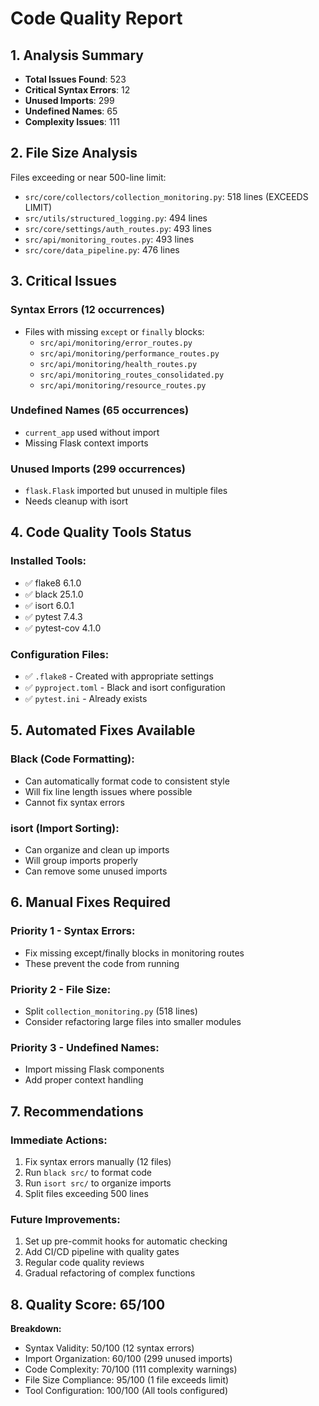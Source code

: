 # Code Quality Report

## 1. Analysis Summary
- **Total Issues Found**: 523
- **Critical Syntax Errors**: 12
- **Unused Imports**: 299
- **Undefined Names**: 65
- **Complexity Issues**: 111

## 2. File Size Analysis
Files exceeding or near 500-line limit:
- `src/core/collectors/collection_monitoring.py`: 518 lines (EXCEEDS LIMIT)
- `src/utils/structured_logging.py`: 494 lines
- `src/core/settings/auth_routes.py`: 493 lines
- `src/api/monitoring_routes.py`: 493 lines
- `src/core/data_pipeline.py`: 476 lines

## 3. Critical Issues

### Syntax Errors (12 occurrences)
- Files with missing `except` or `finally` blocks:
  - `src/api/monitoring/error_routes.py`
  - `src/api/monitoring/performance_routes.py`
  - `src/api/monitoring/health_routes.py`
  - `src/api/monitoring_routes_consolidated.py`
  - `src/api/monitoring/resource_routes.py`

### Undefined Names (65 occurrences)
- `current_app` used without import
- Missing Flask context imports

### Unused Imports (299 occurrences)
- `flask.Flask` imported but unused in multiple files
- Needs cleanup with isort

## 4. Code Quality Tools Status

### Installed Tools:
- ✅ flake8 6.1.0
- ✅ black 25.1.0
- ✅ isort 6.0.1
- ✅ pytest 7.4.3
- ✅ pytest-cov 4.1.0

### Configuration Files:
- ✅ `.flake8` - Created with appropriate settings
- ✅ `pyproject.toml` - Black and isort configuration
- ✅ `pytest.ini` - Already exists

## 5. Automated Fixes Available

### Black (Code Formatting):
- Can automatically format code to consistent style
- Will fix line length issues where possible
- Cannot fix syntax errors

### isort (Import Sorting):
- Can organize and clean up imports
- Will group imports properly
- Can remove some unused imports

## 6. Manual Fixes Required

### Priority 1 - Syntax Errors:
- Fix missing except/finally blocks in monitoring routes
- These prevent the code from running

### Priority 2 - File Size:
- Split `collection_monitoring.py` (518 lines)
- Consider refactoring large files into smaller modules

### Priority 3 - Undefined Names:
- Import missing Flask components
- Add proper context handling

## 7. Recommendations

### Immediate Actions:
1. Fix syntax errors manually (12 files)
2. Run `black src/` to format code
3. Run `isort src/` to organize imports
4. Split files exceeding 500 lines

### Future Improvements:
1. Set up pre-commit hooks for automatic checking
2. Add CI/CD pipeline with quality gates
3. Regular code quality reviews
4. Gradual refactoring of complex functions

## 8. Quality Score: 65/100

**Breakdown:**
- Syntax Validity: 50/100 (12 syntax errors)
- Import Organization: 60/100 (299 unused imports)
- Code Complexity: 70/100 (111 complexity warnings)
- File Size Compliance: 95/100 (1 file exceeds limit)
- Tool Configuration: 100/100 (All tools configured)